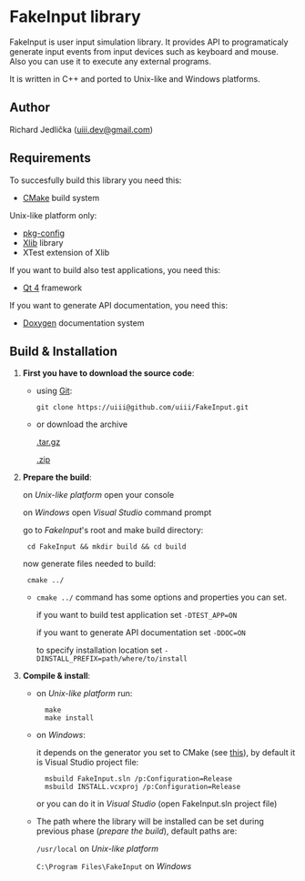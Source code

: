FakeInput library
=================

FakeInput is user input simulation library. It provides API to programaticaly
generate input events from input devices such as keyboard and mouse. 
Also you can use it to execute any external programs.

It is written in C++ and ported to Unix-like and Windows platforms.

Author
------

Richard Jedlička (uiii.dev@gmail.com)

Requirements
------------

To succesfully build this library you need this:

- [CMake](http://www.cmake.org/) build system

Unix-like platform only:

- [pkg-config](http://www.freedesktop.org/wiki/Software/pkg-config)
- [Xlib](http://en.wikipedia.org/wiki/Xlib) library
- XTest extension of Xlib

If you want to build also test applications, you need this:

- [Qt 4](http://qt.nokia.com/) framework

If you want to generate API documentation, you need this:

- [Doxygen](http://www.stack.nl/~dimitri/doxygen/) documentation system

Build & Installation
--------------------

1. **First you have to download the source code**:

    - using [Git](http://git-scm.com):

        `git clone https://uiii@github.com/uiii/FakeInput.git`

    - or download the archive

        [.tar.gz](https://github.com/uiii/FakeInput/tarball/master)

        [.zip](https://github.com/uiii/FakeInput/zipball/master)

2. **Prepare the build**:

    on _Unix-like platform_ open your console

    on _Windows_ open _Visual Studio_ command prompt

    go to _FakeInput_'s root and make build directory:

        cd FakeInput && mkdir build && cd build

    now generate files needed to build:

        cmake ../

    * `cmake ../` command has some options and properties you can set.

        if you want to build test application set `-DTEST_APP=ON`

        if you want to generate API documentation set `-DDOC=ON`

        to specify installation location set `-DINSTALL_PREFIX=path/where/to/install`
            
3. **Compile & install**:

    - on _Unix-like platform_ run:

            make
            make install

    - on _Windows_:

        it depends on the generator you set to CMake (see [this][generator]),
        by default it is Visual Studio project file:

            msbuild FakeInput.sln /p:Configuration=Release
            msbuild INSTALL.vcxproj /p:Configuration=Release

        or you can do it in _Visual Studio_ (open FakeInput.sln project file)

    - The path where the library will be installed can be set during previous phase (*prepare the build*),
    default paths are:

        `/usr/local` on _Unix-like platform_

        `C:\Program Files\FakeInput` on _Windows_

[generator]: http://www.cmake.org/cmake/help/cmake-2-8-docs.html#opt:-Ggenerator-name
